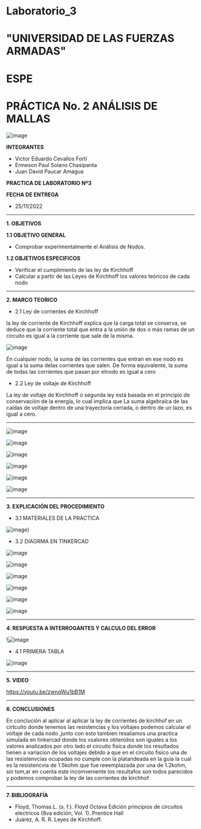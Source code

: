 # Laboratorio_3

# "UNIVERSIDAD DE LAS FUERZAS ARMADAS"
# ESPE
# PRÁCTICA No. 2 ANÁLISIS DE MALLAS

![image](https://user-images.githubusercontent.com/116772918/200762591-a164d8db-c02e-4269-8bb4-0bc4c810d79f.png)

**INTEGRANTES**
 
* Victor Eduardo Cevallos Forti
* Ermeson Paul Solano Chasipanta
* Juan David Paucar Amagua


**PRACTICA DE LABORATORIO Nº3**

**FECHA DE ENTREGA**
* 25/11/2022
--------------------------------------------------------------------------------------------------------------------------------------------------------------------------------------


**1. OBJETIVOS**


**1.1  OBJETIVO GENERAL**

* Comprobar experimentalmente el Análisis de Nodos.

**1.2  OBJETIVOS ESPECIFICOS**

* Verificar el cumplimiento de las ley de Kirchhoff
* Calcular a partir de las Leyes de Kirchhoff los valores teóricos de  cada nodo
 

--------------------------------------------------------------------------------------------------------------------------------------------------------------------------------------
**2. MARCO TEORICO**


* 2.1 Ley de corrientes de Kirchhoff

la ley de corriente de Kirchhoff explica que la carga total se conserva, se deduce que la corriente total que entra a la unión de dos o más ramas de un circuito es igual a la corriente que sale de la misma.

![image](https://user-images.githubusercontent.com/116772918/200897862-25d18d7c-8a4c-4fd5-93d9-02a36dd58912.png)


En cualquier nodo, la suma de las corrientes que entran en ese nodo es igual a la suma delas corrientes que salen. De forma equivalente, la suma de todas las corrientes que pasan por elnodo es igual a cero

* 2.2 Ley de voltaje de Kirchhoff

La ley de voltaje de Kirchhoff o segunda ley está basada en el principio de conservación de la energía, lo cual implica que La suma algebraica de las caídas de voltaje dentro de una trayectoria cerrada, o dentro de un lazo, es igual a cero.

-------------------------------------------------------------------------------------------------------------------------------------------------------------------------------------

![image](https://user-images.githubusercontent.com/116772918/203876038-5bd3ce52-8472-4272-9f22-c8159f7a1b10.png)


![image](https://user-images.githubusercontent.com/116772918/203876076-2118baa5-eecc-4408-941c-8fdbd3bad562.png)

![image](https://user-images.githubusercontent.com/116772918/203876088-a652f26a-92b7-4bd2-a037-6e28f9bb9898.png)


![image](https://user-images.githubusercontent.com/116772918/203876109-3cb2bcdf-f5ca-4e18-a666-b5b05237f5b4.png)

![image](https://user-images.githubusercontent.com/116772918/203876125-4c279e5f-25a4-4860-985e-25fa122e61f8.png)

![image](https://user-images.githubusercontent.com/116772918/203876141-19e248bb-5a94-490f-a4c6-9f6823c88a15.png)



--------------------------------------------------------------------------------------------------------------------------------------------------------------------------------------
**3. EXPLICACIÓN DEL PROCEDIMIENTO**

* 3.1 MATERIALES DE LA PRACTICA

![image](https://user-images.githubusercontent.com/116772918/203876212-03dfefaa-73b5-45dd-a6b6-357162651c8d.png))



* 3.2 DIAGRMA EN TINKERCAD

![image](https://user-images.githubusercontent.com/116772918/203894129-510fd39a-4e93-4828-8116-0c06e5964faa.png)

![image](https://user-images.githubusercontent.com/116772918/203894188-ff9b229e-dbca-4558-b732-a2e4d0ebda7d.png)


![image](https://user-images.githubusercontent.com/116772918/203894080-94cd6ed6-e203-4b48-85d8-830586b53f2b.png)


![image](https://user-images.githubusercontent.com/116772918/203896038-e303b6ad-9608-40c0-843d-c269f4ac42a6.png)

![image](https://user-images.githubusercontent.com/116772918/203896062-4cc972f8-4f3d-4173-98ce-0aa498e47b93.png)

![image](https://user-images.githubusercontent.com/116772918/203896085-578c6e20-5796-4309-924f-1c7b511a97f6.png)


-----------------------------------------------------------------------------------------------------------------------------------------------
**4. RESPUESTA A INTERROGANTES Y CALCULO DEL ERROR**

!![image](https://user-images.githubusercontent.com/116772918/203894269-5b652f31-71be-4752-aec1-8b764642eec1.png)



* 4.1 PRIMERA TABLA  


![image](https://user-images.githubusercontent.com/116772918/203899193-a11faad7-6f6e-4cb1-ac69-ae2f38acbb25.png)



--------------------------------------------------------------------------------------------------------------------------------------------------------------------------------------

**5. VIDEO**

https://youtu.be/zwnqWu1bB1M

--------------------------------------------------------------------------------------------------------------------------------------------------------------------------------------

**6. CONCLUSIONES**

En conclución al aplicar al aplicar la ley de corrientes de kirchhof  en un cirtcuito donde tenemos las resistencias y los voltajes podemos calcular el voltaje de cada nodo ,junto con esto tambien resaliamos una practica simulada en tinkercad donde los vsalores obtenidos son iguales a los valores analizados por otro lado el circuito fisica donde los resultados tienen a variacion de los voltajes  debido a que en el circuito fisico una de las resistenvcias ocupadas no cumple con la platandeada en la guia  la cual es la resistencvia de 1.5kohm que fue reeemplazada por una de 1.2kohm, sin tom,ar en cuenta este incomveniente los resultafos son todos parecidos y podemos comprobar la ley de las corrientes de kirchhof



----------------------------------------------------------------------------------------------------------------------------------------------------------------------------------------

**7. BIBLIOGRAFÍA**
* Floyd, Thomas.L. (s. f.). Floyd Octava Edición principios de circuitos electricos (8va edición, Vol. 1). Prentice Hall
* Juárez, A. R. R. Leyes de Kirchhoff.

